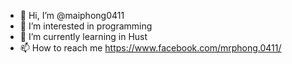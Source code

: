 - 👋 Hi, I’m @maiphong0411
- 👀 I’m interested in programming 
- 🌱 I’m currently learning in Hust 
- 📫 How to reach me https://www.facebook.com/mrphong.0411/

<!---
maiphong0411/maiphong0411 is a ✨ special ✨ repository because its `README.md` (this file) appears on your GitHub profile.
You can click the Preview link to take a look at your changes.
--->
